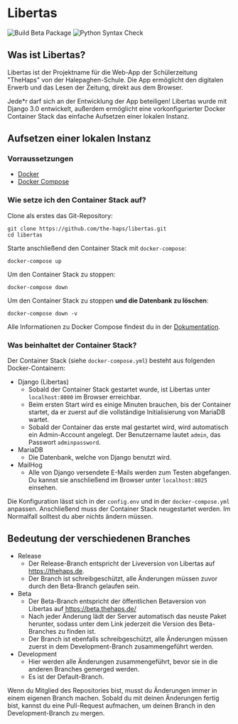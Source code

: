 # Libertas
![Build Beta Package](https://github.com/the-haps/libertas/workflows/Build%20Beta%20Package/badge.svg)
![Python Syntax Check](https://github.com/the-haps/libertas/workflows/Python%20Syntax%20Check/badge.svg)

## Was ist Libertas?
Libertas ist der Projektname für die Web-App der Schülerzeitung "TheHaps" von der Halepaghen-Schule. Die App ermöglicht den digitalen Erwerb und das Lesen der Zeitung, direkt aus dem Browser.

Jede*r darf sich an der Entwicklung der App beteiligen! Libertas wurde mit Django 3.0 entwickelt, außerdem ermöglicht eine vorkonfigurierter Docker Container Stack das einfache Aufsetzen einer lokalen Instanz.

## Aufsetzen einer lokalen Instanz

### Vorraussetzungen
- [Docker](https://docs.docker.com/install/)
- [Docker Compose](https://docs.docker.com/compose/install/)

### Wie setze ich den Container Stack auf?

Clone als erstes das Git-Repository:
```
git clone https://github.com/the-haps/libertas.git
cd libertas
```
Starte anschließend den Container Stack mit `docker-compose`:
```
docker-compose up
```

Um den Container Stack zu stoppen:
```
docker-compose down
```

Um den Container Stack zu stoppen **und die Datenbank zu löschen**:
```
docker-compose down -v
```

Alle Informationen zu Docker Compose findest du in der [Dokumentation](https://docs.docker.com/compose/).

### Was beinhaltet der Container Stack?
Der Container Stack (siehe `docker-compose.yml`) besteht aus folgenden Docker-Containern:

- Django (Libertas)
  - Sobald der Container Stack gestartet wurde, ist Libertas unter `localhost:8000` im Browser erreichbar.
  - Beim ersten Start wird es einige Minuten brauchen, bis der Container startet, da er zuerst auf die vollständige Initialisierung von MariaDB wartet.
  - Sobald der Container das erste mal gestartet wird, wird automatisch ein Admin-Account angelegt. Der Benutzername lautet `admin`, das Passwort `adminpassword`.
- MariaDB
  - Die Datenbank, welche von Django benutzt wird.
- MailHog
  - Alle von Django versendete E-Mails werden zum Testen abgefangen. Du kannst sie anschließend im Browser unter `localhost:8025` einsehen.

Die Konfiguration lässt sich in der `config.env` und in der `docker-compose.yml` anpassen. Anschließend muss der Container Stack neugestartet werden. Im Normalfall solltest du aber nichts ändern müssen.

## Bedeutung der verschiedenen Branches

- Release
  - Der Release-Branch entspricht der Liveversion von Libertas auf https://thehaps.de.
  - Der Branch ist schreibgeschützt, alle Änderungen müssen zuvor durch den Beta-Branch gelaufen sein.
- Beta
  - Der Beta-Branch entspricht der öffentlichen Betaversion von Libertas auf https://beta.thehaps.de/
  - Nach jeder Änderung lädt der Server automatisch das neuste Paket herunter, sodass unter dem Link jederzeit die Version des Beta-Branches zu finden ist.
  - Der Branch ist ebenfalls schreibgeschützt, alle Änderungen müssen zuerst in dem Development-Branch zusammengeführt werden.
- Development
  - Hier werden alle Änderungen zusammengeführt, bevor sie in die anderen Branches gemerged werden.
  - Es ist der Default-Branch.

Wenn du Mitglied des Repositories bist, musst du Änderungen immer in einem eigenen Branch machen. Sobald du mit deinen Änderungen fertig bist, kannst du eine Pull-Request aufmachen, um deinen Branch in den Development-Branch zu mergen.
